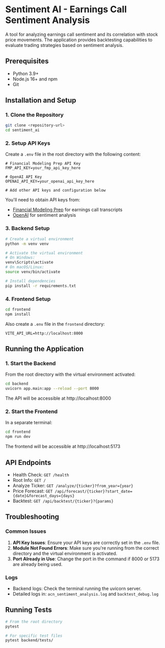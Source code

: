 # Sentiment AI - Earnings Call Sentiment Analysis

A tool for analyzing earnings call sentiment and its correlation with stock price movements. The application provides backtesting capabilities to evaluate trading strategies based on sentiment analysis.

## Prerequisites

- Python 3.9+ 
- Node.js 16+ and npm
- Git

## Installation and Setup

### 1. Clone the Repository

```bash
git clone <repository-url>
cd sentiment_ai
```

### 2. Setup API Keys

Create a `.env` file in the root directory with the following content:

```
# Financial Modeling Prep API Key
FMP_API_KEY=your_fmp_api_key_here

# OpenAI API Key
OPENAI_API_KEY=your_openai_api_key_here

# Add other API keys and configuration below
```

You'll need to obtain API keys from:
- [Financial Modeling Prep](https://financialmodelingprep.com/developer/docs/) for earnings call transcripts
- [OpenAI](https://platform.openai.com/api-keys) for sentiment analysis

### 3. Backend Setup

```bash
# Create a virtual environment
python -m venv venv

# Activate the virtual environment
# On Windows:
venv\Scripts\activate
# On macOS/Linux:
source venv/bin/activate

# Install dependencies
pip install -r requirements.txt
```

### 4. Frontend Setup

```bash
cd frontend
npm install
```

Also create a `.env` file in the `frontend` directory:

```
VITE_API_URL=http://localhost:8000
```

## Running the Application

### 1. Start the Backend

From the root directory with the virtual environment activated:

```bash
cd backend
uvicorn app.main:app --reload --port 8000
```

The API will be accessible at http://localhost:8000

### 2. Start the Frontend

In a separate terminal:

```bash
cd frontend
npm run dev
```

The frontend will be accessible at http://localhost:5173

## API Endpoints

- Health Check: `GET /health`
- Root Info: `GET /`
- Analyze Ticker: `GET /analyze/{ticker}?from_year={year}`
- Price Forecast: `GET /api/forecast/{ticker}?start_date={date}&forecast_days={days}`
- Backtest: `GET /api/backtest/{ticker}?{params}`

## Troubleshooting

### Common Issues

1. **API Key Issues**: Ensure your API keys are correctly set in the `.env` file.
2. **Module Not Found Errors**: Make sure you're running from the correct directory and the virtual environment is activated.
3. **Port Already in Use**: Change the port in the command if 8000 or 5173 are already being used.

### Logs

- Backend logs: Check the terminal running the uvicorn server.
- Detailed logs in: `acn_sentiment_analysis.log` and `backtest_debug.log`

## Running Tests

```bash
# From the root directory
pytest

# For specific test files
pytest backend/tests/
```

